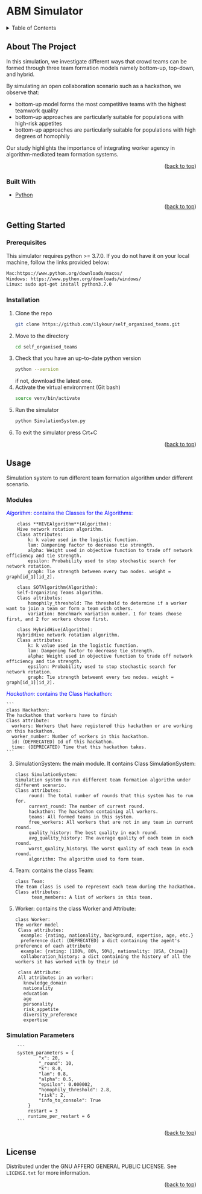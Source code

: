 # ABM Simulator

<!-- TABLE OF CONTENTS -->
<details>
  <summary>Table of Contents</summary>
  <ol>
    <li>
      <a href="#about-the-project">About The Project</a>
      <ul>
        <li><a href="#built-with">Built With</a></li>
      </ul>
    </li>
    <li>
      <a href="#getting-started">Getting Started</a>
      <ul>
        <li><a href="#prerequisites">Prerequisites</a></li>
        <li><a href="#installation">Installation</a></li>
      </ul>
    </li>
    <li><a href="#usage">Usage</a></li>
    <li><a href="#license">License</a></li>
  </ol>
</details>



<!-- ABOUT THE PROJECT -->
## About The Project
In this simulation, we investigate different ways that crowd teams can be formed through three team formation models namely bottom-up, top-down, and hybrid.


By simulating an open collaboration scenario such as a hackathon, we observe that:
* bottom-up model forms the most competitive teams with the highest teamwork quality
* bottom-up approaches are particularly suitable for populations with high-risk appetites
* bottom-up approaches are particularly suitable for populations with high degrees of homophily

Our study highlights the importance of integrating worker agency in algorithm-mediated team formation systems.


<p align="right">(<a href="#top">back to top</a>)</p>



### Built With

* [Python](https://www.python.org/)

<p align="right">(<a href="#top">back to top</a>)</p>

<!-- GETTING STARTED -->
## Getting Started

### Prerequisites
This simulator requires python >= 3.7.0. 
If you do not have it on your local machine, follow the links provided below:
  ```sh
  Mac:https://www.python.org/downloads/macos/
  Windows: https://www.python.org/downloads/windows/
  Linux: sudo apt-get install python3.7.0
  ```

### Installation

1. Clone the repo
   ```sh
   git clone https://github.com/ilykour/self_organised_teams.git
   ```
2. Move to the directory
   ```sh
   cd self_organised_teams
   ```
3. Check that you have an up-to-date python version
   ```sh
   python --version
   ```
   if not, download the latest one.
4. Activate the virtual environment (Git bash)
   ```sh
   source venv/bin/activate
   ```
5. Run the simulator
   ```sh
   python SimulationSystem.py
   ```
6. To exit the simulator press Crt+C

<p align="right">(<a href="#top">back to top</a>)</p>



<!-- USAGE EXAMPLES -->
## Usage
Simulation system to run different team formation algorithm under different scenario.

### Modules
<span style="color:blue">*Algorithm*: contains the Classes for the Algorithms:</span>
    
```
    class **HIVEAlgorithm**(Algorithm):
    Hive network rotation algorithm.
    Class attributes:
        k: k value used in the logistic function.
        lam: Dampening factor to decrease tie strength.
        alpha: Weight used in objective function to trade off network efficiency and tie strength.
        epsilon: Probability used to stop stochastic search for network rotation.
        graph: Tie strength between every two nodes. weight = graph[id_1][id_2].
```
```
    class SOTAlgorithm(Algorithm):
    Self-Organizing Teams algorithm.
    Class attributes:
        homophily_threshold: The threshold to determine if a worker want to join a team or form a team with others.
        variation: Benchmark variation number. 1 for teams choose first, and 2 for workers choose first.
```
```
    class HybridHive(Algorithm):
    HybridHive network rotation algorithm.
    Class attributes:
        k: k value used in the logistic function.
        lam: Dampening factor to decrease tie strength.
        alpha: Weight used in objective function to trade off network efficiency and tie strength.
        epsilon: Probability used to stop stochastic search for network rotation.
        graph: Tie strength betweent every two nodes. weight = graph[id_1][id_2].
```
<span style="color:blue">*Hackathon*: contains the Class Hackathon:</span>

    ```
    class Hackathon:
    The hackathon that workers have to finish
    Class attribute:
      workers: Workers that have registered this hackathon or are working on this hackathon.
      worker_number: Number of workers in this hackathon.
      id: (DEPRECATED) Id of this hackathon.
      time: (DEPRECATED) Time that this hackathon takes.
    ```
3. SimulationSystem: the main module. It contains Class SimulationSystem:
    ```
    class SimulationSystem:
    Simulation system to run different team formation algorithm under different scenario.
    Class attributes:
         round: The total number of rounds that this system has to run for.
         current_round: The number of current round.
         hackathon: The hackathon containing all workers.
         teams: All formed teams in this system.
         free_workers: All workers that are not in any team in current round.
         quality_history: The best quality in each round.
         avg_quality_history: The average quality of each team in each round.
         worst_quality_historyL The worst quality of each team in each round.
         algorithm: The algorithm used to form team.
      ```
4. Team: contains the class Team:
      ```
      class Team:
      The team class is used to represent each team during the hackathon.
      Class attributes:
            team_members: A list of workers in this team.
      ```
5. Worker: contains the class Worker and Attribute:
      ```
      class Worker:
      The worker model
       Class attributes:
        example: {rating, nationality, background, expertise, age, etc.}
        preference dict: (DEPRECATED) a dict containing the agent's preference of each attribute
        example: {rating: [100%, 80%, 50%], nationality: [USA, China]}
        collaboration_history: a dict containing the history of all the workers it has worked with by their id
      ```
       
      ```
       class Attribute:
       All attributes in an worker:
         knowledge_domain
         nationality
         education
         age
         personality
         risk_appetite
         diversity_preference
         expertise
      ```

### Simulation Parameters
        ```
        system_parameters = {
                "x": 20,
                "_round": 10,
                "k": 8.0,
                "lam": 0.8,
                "alpha": 0.5,
                "epsilon": 0.000002,
                "homophily_threshold": 2.8,
                "risk": 2,
                "info_to_console": True
            }
            restart = 3
            runtime_per_restart = 6
        ```

<p align="right">(<a href="#top">back to top</a>)</p>



<!-- LICENSE -->
## License

Distributed under the GNU AFFERO GENERAL PUBLIC LICENSE. See `LICENSE.txt` for more information.

<p align="right">(<a href="#top">back to top</a>)</p>
